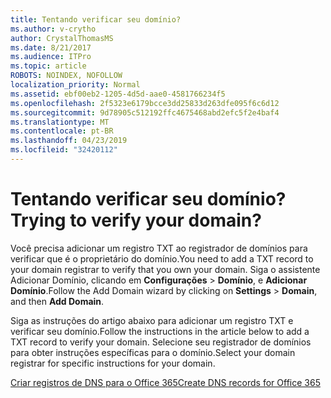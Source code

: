```yaml
---
title: Tentando verificar seu domínio?
ms.author: v-crytho
author: CrystalThomasMS
ms.date: 8/21/2017
ms.audience: ITPro
ms.topic: article
ROBOTS: NOINDEX, NOFOLLOW
localization_priority: Normal
ms.assetid: ebf00eb2-1205-4d5d-aae0-4581766234f5
ms.openlocfilehash: 2f5323e6179bcce3dd25833d263dfe095f6c6d12
ms.sourcegitcommit: 9d78905c512192ffc4675468abd2efc5f2e4baf4
ms.translationtype: MT
ms.contentlocale: pt-BR
ms.lasthandoff: 04/23/2019
ms.locfileid: "32420112"
---
```

# <a name="trying-to-verify-your-domain"></a><span data-ttu-id="0b267-102">Tentando verificar seu domínio?</span><span class="sxs-lookup"><span data-stu-id="0b267-102">Trying to verify your domain?</span></span>

<span data-ttu-id="0b267-103">Você precisa adicionar um registro TXT ao registrador de domínios para verificar que é o proprietário do domínio.</span><span class="sxs-lookup"><span data-stu-id="0b267-103">You need to add a TXT record to your domain registrar to verify that you own your domain.</span></span> <span data-ttu-id="0b267-104">Siga o assistente Adicionar Domínio, clicando em **Configurações** \> **Domínio**, e **Adicionar Domínio**.</span><span class="sxs-lookup"><span data-stu-id="0b267-104">Follow the Add Domain wizard by clicking on **Settings** \> **Domain**, and then **Add Domain**.</span></span> 
  
<span data-ttu-id="0b267-105">Siga as instruções do artigo abaixo para adicionar um registro TXT e verificar seu domínio.</span><span class="sxs-lookup"><span data-stu-id="0b267-105">Follow the instructions in the article below to add a TXT record to verify your domain.</span></span> <span data-ttu-id="0b267-106">Selecione seu registrador de domínios para obter instruções específicas para o domínio.</span><span class="sxs-lookup"><span data-stu-id="0b267-106">Select your domain registrar for specific instructions for your domain.</span></span>
  
[<span data-ttu-id="0b267-107">Criar registros de DNS para o Office 365</span><span class="sxs-lookup"><span data-stu-id="0b267-107">Create DNS records for Office 365</span></span>](https://support.office.com/article/Create-DNS-records-for-Office-365-when-you-manage-your-DNS-records-B0F3FDCA-8A80-4E8E-9EF3-61E8A2A9AB23.aspx)
  

